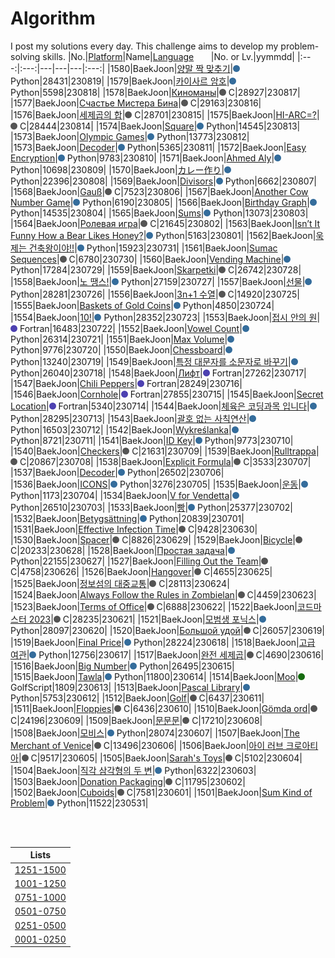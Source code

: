 # Algorithm
I post my solutions every day. This challenge aims to develop my problem-solving skills.
|No.|[Platform](https://github.com/hwahyeon/solved-algorithms/tree/main/attributes/platform)|Name|[Language](https://github.com/hwahyeon/solved-algorithms/tree/main/attributes/language)&nbsp;&nbsp;&nbsp;&nbsp;&nbsp;&nbsp;&nbsp;|No. or Lv.|yymmdd|
|:---:|:---:|---|---|---|:---:|
|1580|BaekJoon|[양말 짝 맞추기](https://github.com/hwahyeon/solved-algorithms/blob/main/Python/BaekJoon%201/BaekJoon%20%7C%20%EC%96%91%EB%A7%90%20%EC%A7%9D%20%EB%A7%9E%EC%B6%94%EA%B8%B0.py)|<img src="https://github.com/hwahyeon/solved-algorithms/blob/main/attributes/language/Python.svg" width="11" height="11"/> Python|28431|230819|
|1579|BaekJoon|[카이사르 암호](https://github.com/hwahyeon/solved-algorithms/blob/main/Python/BaekJoon%201/BaekJoon%20%7C%20%EC%B9%B4%EC%9D%B4%EC%82%AC%EB%A5%B4%20%EC%95%94%ED%98%B8.py)|<img src="https://github.com/hwahyeon/solved-algorithms/blob/main/attributes/language/Python.svg" width="11" height="11"/> Python|5598|230818|
|1578|BaekJoon|[Киноманы](https://github.com/hwahyeon/solved-algorithms/blob/main/C/BaekJoon%20%7C%20%D0%9A%D0%B8%D0%BD%D0%BE%D0%BC%D0%B0%D0%BD%D1%8B.c)|<img src="https://github.com/hwahyeon/solved-algorithms/blob/main/attributes/language/C.svg" width="11" height="11"/> C|28927|230817|
|1577|BaekJoon|[Счастье Мистера Бина](https://github.com/hwahyeon/solved-algorithms/blob/main/C/BaekJoon%20%7C%20%D0%A1%D1%87%D0%B0%D1%81%D1%82%D1%8C%D0%B5%20%D0%9C%D0%B8%D1%81%D1%82%D0%B5%D1%80%D0%B0%20%D0%91%D0%B8%D0%BD%D0%B0.c)|<img src="https://github.com/hwahyeon/solved-algorithms/blob/main/attributes/language/C.svg" width="11" height="11"/> C|29163|230816|
|1576|BaekJoon|[세제곱의 합](https://github.com/hwahyeon/solved-algorithms/blob/main/C/BaekJoon%20%7C%20%EC%84%B8%EC%A0%9C%EA%B3%B1%EC%9D%98%20%ED%95%A9.c)|<img src="https://github.com/hwahyeon/solved-algorithms/blob/main/attributes/language/C.svg" width="11" height="11"/> C|28701|230815|
|1575|BaekJoon|[HI-ARC=?](https://github.com/hwahyeon/solved-algorithms/blob/main/C/BaekJoon%20%7C%20HI-ARC%3D%3F.c)|<img src="https://github.com/hwahyeon/solved-algorithms/blob/main/attributes/language/C.svg" width="11" height="11"/> C|28444|230814|
|1574|BaekJoon|[Square](https://github.com/hwahyeon/solved-algorithms/blob/main/Python/BaekJoon%201/BaekJoon%20%7C%20Square.py)|<img src="https://github.com/hwahyeon/solved-algorithms/blob/main/attributes/language/Python.svg" width="11" height="11"/> Python|14545|230813|
|1573|BaekJoon|[Olympic Games](https://github.com/hwahyeon/solved-algorithms/blob/main/Python/BaekJoon%201/BaekJoon%20%7C%20Olympic%20Games.py)|<img src="https://github.com/hwahyeon/solved-algorithms/blob/main/attributes/language/Python.svg" width="11" height="11"/> Python|13773|230812|
|1573|BaekJoon|[Decoder](https://github.com/hwahyeon/solved-algorithms/blob/main/Python/BaekJoon%201/BaekJoon%20%7C%20Decoder_.py)|<img src="https://github.com/hwahyeon/solved-algorithms/blob/main/attributes/language/Python.svg" width="11" height="11"/> Python|5365|230811|
|1572|BaekJoon|[Easy Encryption](https://github.com/hwahyeon/solved-algorithms/blob/main/Python/BaekJoon%201/BaekJoon%20%7C%20Easy%20Encryption.py)|<img src="https://github.com/hwahyeon/solved-algorithms/blob/main/attributes/language/Python.svg" width="11" height="11"/> Python|9783|230810|
|1571|BaekJoon|[Ahmed Aly](https://github.com/hwahyeon/solved-algorithms/blob/main/Python/BaekJoon%201/BaekJoon%20%7C%20Ahmed%20Aly.py)|<img src="https://github.com/hwahyeon/solved-algorithms/blob/main/attributes/language/Python.svg" width="11" height="11"/> Python|10698|230809|
|1570|BaekJoon|[カレー作り](https://github.com/hwahyeon/solved-algorithms/blob/main/Python/BaekJoon%201/BaekJoon%20%7C%20%E3%82%AB%E3%83%AC%E3%83%BC%E4%BD%9C%E3%82%8A.py)|<img src="https://github.com/hwahyeon/solved-algorithms/blob/main/attributes/language/Python.svg" width="11" height="11"/> Python|22396|230808|
|1569|BaekJoon|[Divisors](https://github.com/hwahyeon/solved-algorithms/blob/main/Python/BaekJoon%201/Baekjoon%20%7C%20Divisors.py)|<img src="https://github.com/hwahyeon/solved-algorithms/blob/main/attributes/language/Python.svg" width="11" height="11"/> Python|6662|230807|
|1568|BaekJoon|[Gauß](https://github.com/hwahyeon/solved-algorithms/blob/main/C/BaekJoon%20%7C%20Gau%C3%9F.c)|<img src="https://github.com/hwahyeon/solved-algorithms/blob/main/attributes/language/C.svg" width="11" height="11"/> C|7523|230806|
|1567|BaekJoon|[Another Cow Number Game](https://github.com/hwahyeon/solved-algorithms/blob/main/Python/BaekJoon%201/BaekJoon%20%7C%20Another%20Cow%20Number%20Game.py)|<img src="https://github.com/hwahyeon/solved-algorithms/blob/main/attributes/language/Python.svg" width="11" height="11"/> Python|6190|230805|
|1566|BaekJoon|[Birthday Graph](https://github.com/hwahyeon/solved-algorithms/blob/main/Python/BaekJoon%201/BaekJoon%20%7C%20Birthday%20Graph.py)|<img src="https://github.com/hwahyeon/solved-algorithms/blob/main/attributes/language/Python.svg" width="11" height="11"/> Python|14535|230804|
|1565|BaekJoon|[Sums](https://github.com/hwahyeon/solved-algorithms/blob/main/Python/BaekJoon%201/BaekJoon%20%7C%20Sums.py)|<img src="https://github.com/hwahyeon/solved-algorithms/blob/main/attributes/language/Python.svg" width="11" height="11"/> Python|13073|230803|
|1564|BaekJoon|[Ролевая игра](https://github.com/hwahyeon/solved-algorithms/blob/main/C/BaekJoon%20%7C%20%D0%A0%D0%BE%D0%BB%D0%B5%D0%B2%D0%B0%D1%8F%20%D0%B8%D0%B3%D1%80%D0%B0.c)|<img src="https://github.com/hwahyeon/solved-algorithms/blob/main/attributes/language/C.svg" width="11" height="11"/> C|21645|230802|
|1563|BaekJoon|[Isn’t It Funny How a Bear Likes Honey?](https://github.com/hwahyeon/solved-algorithms/blob/main/Python/BaekJoon%201/BaekJoon%20%7C%20Isn%E2%80%99t%20It%20Funny%20How%20a%20Bear%20Likes%20Honey%3F.py)|<img src="https://github.com/hwahyeon/solved-algorithms/blob/main/attributes/language/Python.svg" width="11" height="11"/> Python|5163|230801|
|1562|BaekJoon|[욱제는 건축왕이야!!](https://github.com/hwahyeon/solved-algorithms/blob/main/Python/BaekJoon%201/BaekJoon%20%7C%20%EC%9A%B1%EC%A0%9C%EB%8A%94%20%EA%B1%B4%EC%B6%95%EC%99%95%EC%9D%B4%EC%95%BC!!.py)|<img src="https://github.com/hwahyeon/solved-algorithms/blob/main/attributes/language/Python.svg" width="11" height="11"/> Python|15923|230731|
|1561|BaekJoon|[Sumac Sequences](https://github.com/hwahyeon/solved-algorithms/blob/main/C/BaekJoon%20%7C%20Sumac%20Sequences.c)|<img src="https://github.com/hwahyeon/solved-algorithms/blob/main/attributes/language/C.svg" width="11" height="11"/> C|6780|230730|
|1560|BaekJoon|[Vending Machine](https://github.com/hwahyeon/solved-algorithms/blob/main/Python/BaekJoon%201/BaekJoon%20%7C%20Vending%20Machine.py)|<img src="https://github.com/hwahyeon/solved-algorithms/blob/main/attributes/language/Python.svg" width="11" height="11"/> Python|17284|230729|
|1559|BaekJoon|[Skarpetki](https://github.com/hwahyeon/solved-algorithms/blob/main/C/BaekJoon%20%7C%20Skarpetki.c)|<img src="https://github.com/hwahyeon/solved-algorithms/blob/main/attributes/language/C.svg" width="11" height="11"/> C|26742|230728|
|1558|BaekJoon|[노 땡스!](https://github.com/hwahyeon/solved-algorithms/blob/main/Python/BaekJoon%201/BaekJoon%20%7C%20%EB%85%B8%20%EB%95%A1%EC%8A%A4!.py)|<img src="https://github.com/hwahyeon/solved-algorithms/blob/main/attributes/language/Python.svg" width="11" height="11"/> Python|27159|230727|
|1557|BaekJoon|[선물](https://github.com/hwahyeon/solved-algorithms/blob/main/Python/BaekJoon%201/BaekJoon%20%7C%20%EC%84%A0%EB%AC%BC.py)|<img src="https://github.com/hwahyeon/solved-algorithms/blob/main/attributes/language/Python.svg" width="11" height="11"/> Python|28281|230726|
|1556|BaekJoon|[3n+1 수열](https://github.com/hwahyeon/solved-algorithms/blob/main/C/BaekJoon%20%7C%203n%2B1%20%EC%88%98%EC%97%B4.c)|<img src="https://github.com/hwahyeon/solved-algorithms/blob/main/attributes/language/C.svg" width="11" height="11"/> C|14920|230725|
|1555|BaekJoon|[Baskets of Gold Coins](https://github.com/hwahyeon/solved-algorithms/blob/main/Python/BaekJoon%201/BaekJoon%20%7C%20Baskets%20of%20Gold%20Coins.py)|<img src="https://github.com/hwahyeon/solved-algorithms/blob/main/attributes/language/Python.svg" width="11" height="11"/> Python|4850|230724|
|1554|BaekJoon|[10!](https://github.com/hwahyeon/solved-algorithms/blob/main/Python/BaekJoon%201/BaekJoon%20%7C%2010!.py)|<img src="https://github.com/hwahyeon/solved-algorithms/blob/main/attributes/language/Python.svg" width="11" height="11"/> Python|28352|230723|
|1553|BaekJoon|[접시 안의 원](https://github.com/hwahyeon/solved-algorithms/blob/main/Fortran/BaekJoon%20%7C%20%EC%A0%91%EC%8B%9C%20%EC%95%88%EC%9D%98%20%EC%9B%90.f95)|<img src="https://github.com/hwahyeon/solved-algorithms/blob/main/attributes/language/Fortran.svg" width="11" height="11"/> Fortran|16483|230722|
|1552|BaekJoon|[Vowel Count](https://github.com/hwahyeon/solved-algorithms/blob/main/Python/BaekJoon%201/BaekJoon%20%7C%20Vowel%20Count.py)|<img src="https://github.com/hwahyeon/solved-algorithms/blob/main/attributes/language/Python.svg" width="11" height="11"/> Python|26314|230721|
|1551|BaekJoon|[Max Volume](https://github.com/hwahyeon/solved-algorithms/blob/main/Python/BaekJoon%201/BaekJoon%20%7C%20Max%20Volume.py)|<img src="https://github.com/hwahyeon/solved-algorithms/blob/main/attributes/language/Python.svg" width="11" height="11"/> Python|9776|230720|
|1550|BaekJoon|[Chessboard](https://github.com/hwahyeon/solved-algorithms/blob/main/Python/BaekJoon%201/BaekJoon%20%7C%20Chessboard.py)|<img src="https://github.com/hwahyeon/solved-algorithms/blob/main/attributes/language/Python.svg" width="11" height="11"/> Python|13240|230719|
|1549|BaekJoon|[특정 대문자를 소문자로 바꾸기](https://github.com/hwahyeon/solved-algorithms/blob/main/Python/BaekJoon%201/BaekJoon%20%7C%20%ED%8A%B9%EC%A0%95%20%EB%8C%80%EB%AC%B8%EC%9E%90%EB%A5%BC%20%EC%86%8C%EB%AC%B8%EC%9E%90%EB%A1%9C%20%EB%B0%94%EA%BE%B8%EA%B8%B0.py)|<img src="https://github.com/hwahyeon/solved-algorithms/blob/main/attributes/language/Python.svg" width="11" height="11"/> Python|26040|230718|
|1548|BaekJoon|[Лифт](https://github.com/hwahyeon/solved-algorithms/blob/main/Fortran/BaekJoon%20%7C%20%D0%9B%D0%B8%D1%84%D1%82.f95)|<img src="https://github.com/hwahyeon/solved-algorithms/blob/main/attributes/language/Fortran.svg" width="11" height="11"/> Fortran|27262|230717|
|1547|BaekJoon|[Chili Peppers](https://github.com/hwahyeon/solved-algorithms/blob/main/Fortran/BaekJoon%20%7C%20Chili%20Peppers.f95)|<img src="https://github.com/hwahyeon/solved-algorithms/blob/main/attributes/language/Fortran.svg" width="11" height="11"/> Fortran|28249|230716|
|1546|BaekJoon|[Cornhole](https://github.com/hwahyeon/solved-algorithms/blob/main/Fortran/BaekJoon%20%7C%20Cornhole.f95)|<img src="https://github.com/hwahyeon/solved-algorithms/blob/main/attributes/language/Fortran.svg" width="11" height="11"/> Fortran|27855|230715|
|1545|BaekJoon|[Secret Location](https://github.com/hwahyeon/solved-algorithms/blob/main/Fortran/BaekJoon%20%7C%20Secret%20Location.f95)|<img src="https://github.com/hwahyeon/solved-algorithms/blob/main/attributes/language/Fortran.svg" width="11" height="11"/> Fortran|5340|230714|
|1544|BaekJoon|[체육은 코딩과목 입니다](https://github.com/hwahyeon/solved-algorithms/blob/main/Python/BaekJoon%201/BaekJoon%20%7C%20%EC%B2%B4%EC%9C%A1%EC%9D%80%20%EC%BD%94%EB%94%A9%EA%B3%BC%EB%AA%A9%20%EC%9E%85%EB%8B%88%EB%8B%A4.py)|<img src="https://github.com/hwahyeon/solved-algorithms/blob/main/attributes/language/Python.svg" width="11" height="11"/> Python|28295|230713|
|1543|BaekJoon|[괄호 없는 사칙연산](https://github.com/hwahyeon/solved-algorithms/blob/main/Python/BaekJoon%201/BaekJoon%20%7C%20%EA%B4%84%ED%98%B8%20%EC%97%86%EB%8A%94%20%EC%82%AC%EC%B9%99%EC%97%B0%EC%82%B0.py)|<img src="https://github.com/hwahyeon/solved-algorithms/blob/main/attributes/language/Python.svg" width="11" height="11"/> Python|16503|230712|
|1542|BaekJoon|[Wykreślanka](https://github.com/hwahyeon/solved-algorithms/blob/main/Python/BaekJoon%201/BaekJoon%20%7C%20Wykre%C5%9Blanka.py)|<img src="https://github.com/hwahyeon/solved-algorithms/blob/main/attributes/language/Python.svg" width="11" height="11"/> Python|8721|230711|
|1541|BaekJoon|[ID Key](https://github.com/hwahyeon/solved-algorithms/blob/main/Python/BaekJoon%201/BaekJoon%20%7C%20ID%20Key.py)|<img src="https://github.com/hwahyeon/solved-algorithms/blob/main/attributes/language/Python.svg" width="11" height="11"/> Python|9773|230710|
|1540|BaekJoon|[Checkers](https://github.com/hwahyeon/solved-algorithms/blob/main/C/BaekJoon%20%7C%20Checkers.c)|<img src="https://github.com/hwahyeon/solved-algorithms/blob/main/attributes/language/C.svg" width="11" height="11"/> C|21631|230709|
|1539|BaekJoon|[Rulltrappa](https://github.com/hwahyeon/solved-algorithms/blob/main/C/BaekJoon%20%7C%20Rulltrappa.c)|<img src="https://github.com/hwahyeon/solved-algorithms/blob/main/attributes/language/C.svg" width="11" height="11"/> C|20867|230708|
|1538|BaekJoon|[Explicit Formula](https://github.com/hwahyeon/solved-algorithms/blob/main/C/BaekJoon%20%7C%20Explicit%20Formula.c)|<img src="https://github.com/hwahyeon/solved-algorithms/blob/main/attributes/language/C.svg" width="11" height="11"/> C|3533|230707|
|1537|BaekJoon|[Decoder](https://github.com/hwahyeon/solved-algorithms/blob/main/Python/BaekJoon%201/BaekJoon%20%7C%20Decoder.py)|<img src="https://github.com/hwahyeon/solved-algorithms/blob/main/attributes/language/Python.svg" width="11" height="11"/> Python|26502|230706|
|1536|BaekJoon|[ICONS](https://github.com/hwahyeon/solved-algorithms/blob/main/Python/BaekJoon%201/BaekJoon%20%7C%20ICONS.py)|<img src="https://github.com/hwahyeon/solved-algorithms/blob/main/attributes/language/Python.svg" width="11" height="11"/> Python|3276|230705|
|1535|BaekJoon|[운동](https://github.com/hwahyeon/solved-algorithms/blob/main/Python/BaekJoon%201/BaekJoon%20%7C%20%EC%9A%B4%EB%8F%99.py)|<img src="https://github.com/hwahyeon/solved-algorithms/blob/main/attributes/language/Python.svg" width="11" height="11"/> Python|1173|230704|
|1534|BaekJoon|[V for Vendetta](https://github.com/hwahyeon/solved-algorithms/blob/main/Python/BaekJoon%201/BaekJoon%20%7C%20V%20for%20Vendetta.py)|<img src="https://github.com/hwahyeon/solved-algorithms/blob/main/attributes/language/Python.svg" width="11" height="11"/> Python|26510|230703|
|1533|BaekJoon|[빵](https://github.com/hwahyeon/solved-algorithms/blob/main/Python/BaekJoon%201/BaekJoon%20%7C%20%EB%B9%B5.py)|<img src="https://github.com/hwahyeon/solved-algorithms/blob/main/attributes/language/Python.svg" width="11" height="11"/> Python|25377|230702|
|1532|BaekJoon|[Betygsättning](https://github.com/hwahyeon/solved-algorithms/blob/main/Python/BaekJoon%201/BaekJoon%20%7C%20Betygs%C3%A4ttning.py)|<img src="https://github.com/hwahyeon/solved-algorithms/blob/main/attributes/language/Python.svg" width="11" height="11"/> Python|20839|230701|
|1531|BaekJoon|[Effective Infection Time](https://github.com/hwahyeon/solved-algorithms/blob/main/C/BaekJoon%20%7C%20Effective%20Infection%20Time.c)|<img src="https://github.com/hwahyeon/solved-algorithms/blob/main/attributes/language/C.svg" width="11" height="11"/> C|9428|230630|
|1530|BaekJoon|[Spacer](https://github.com/hwahyeon/solved-algorithms/blob/main/C/BaekJoon%20%7C%20Spacer.c)|<img src="https://github.com/hwahyeon/solved-algorithms/blob/main/attributes/language/C.svg" width="11" height="11"/> C|8826|230629|
|1529|BaekJoon|[Bicycle](https://github.com/hwahyeon/solved-algorithms/blob/main/C/BaekJoon%20%7C%20Bicycle.c)|<img src="https://github.com/hwahyeon/solved-algorithms/blob/main/attributes/language/C.svg" width="11" height="11"/> C|20233|230628|
|1528|BaekJoon|[Простая задача](https://github.com/hwahyeon/solved-algorithms/blob/main/Python/BaekJoon%201/BaekJoon%20%7C%20%D0%9F%D1%80%D0%BE%D1%81%D1%82%D0%B0%D1%8F%20%D0%B7%D0%B0%D0%B4%D0%B0%D1%87%D0%B0.py)|<img src="https://github.com/hwahyeon/solved-algorithms/blob/main/attributes/language/Python.svg" width="11" height="11"/> Python|22155|230627|
|1527|BaekJoon|[Filling Out the Team](https://github.com/hwahyeon/solved-algorithms/blob/main/C/BaekJoon%20%7C%20Filling%20Out%20the%20Team.c)|<img src="https://github.com/hwahyeon/solved-algorithms/blob/main/attributes/language/C.svg" width="11" height="11"/> C|4758|230626|
|1526|BaekJoon|[Hangover](https://github.com/hwahyeon/solved-algorithms/blob/main/C/BaekJoon%20%7C%20Hangover.c)|<img src="https://github.com/hwahyeon/solved-algorithms/blob/main/attributes/language/C.svg" width="11" height="11"/> C|4655|230625|
|1525|BaekJoon|[정보섬의 대중교통](https://github.com/hwahyeon/solved-algorithms/blob/main/C/BaekJoon%20%7C%20%EC%A0%95%EB%B3%B4%EC%84%AC%EC%9D%98%20%EB%8C%80%EC%A4%91%EA%B5%90%ED%86%B5.c)|<img src="https://github.com/hwahyeon/solved-algorithms/blob/main/attributes/language/C.svg" width="11" height="11"/> C|28113|230624|
|1524|BaekJoon|[Always Follow the Rules in Zombielan](https://github.com/hwahyeon/solved-algorithms/blob/main/C/BaekJoon%20%7C%20Always%20Follow%20the%20Rules%20in%20Zombielan.c)|<img src="https://github.com/hwahyeon/solved-algorithms/blob/main/attributes/language/C.svg" width="11" height="11"/> C|4459|230623|
|1523|BaekJoon|[Terms of Office](https://github.com/hwahyeon/solved-algorithms/blob/main/C/BaekJoon%20%7C%20Terms%20of%20Office.c)|<img src="https://github.com/hwahyeon/solved-algorithms/blob/main/attributes/language/C.svg" width="11" height="11"/> C|6888|230622|
|1522|BaekJoon|[코드마스터 2023](https://github.com/hwahyeon/solved-algorithms/blob/main/C/BaekJoon%20%7C%20%EC%BD%94%EB%93%9C%EB%A7%88%EC%8A%A4%ED%84%B0%202023.c)|<img src="https://github.com/hwahyeon/solved-algorithms/blob/main/attributes/language/C.svg" width="11" height="11"/> C|28235|230621|
|1521|BaekJoon|[모범생 포닉스](https://github.com/hwahyeon/solved-algorithms/blob/main/Python/BaekJoon%201/BaekJoon%20%7C%20%EB%AA%A8%EB%B2%94%EC%83%9D%20%ED%8F%AC%EB%8B%89%EC%8A%A4.py)|<img src="https://github.com/hwahyeon/solved-algorithms/blob/main/attributes/language/Python.svg" width="11" height="11"/> Python|28097|230620|
|1520|BaekJoon|[Большой удой](https://github.com/hwahyeon/solved-algorithms/blob/main/C/BaekJoon%20%7C%20%D0%91%D0%BE%D0%BB%D1%8C%D1%88%D0%BE%D0%B9%20%D1%83%D0%B4%D0%BE%D0%B9.c)|<img src="https://github.com/hwahyeon/solved-algorithms/blob/main/attributes/language/C.svg" width="11" height="11"/> C|26057|230619|
|1519|BaekJoon|[Final Price](https://github.com/hwahyeon/solved-algorithms/blob/main/Python/BaekJoon%201/BaekJoon%20%7C%20Final%20Price.py)|<img src="https://github.com/hwahyeon/solved-algorithms/blob/main/attributes/language/Python.svg" width="11" height="11"/> Python|28224|230618|
|1518|BaekJoon|[고급 여관](https://github.com/hwahyeon/solved-algorithms/blob/main/Python/BaekJoon%201/BaekJoon%20%7C%20%EA%B3%A0%EA%B8%89%20%EC%97%AC%EA%B4%80.py)|<img src="https://github.com/hwahyeon/solved-algorithms/blob/main/attributes/language/Python.svg" width="11" height="11"/> Python|12756|230617|
|1517|BaekJoon|[완전 세제곱](https://github.com/hwahyeon/solved-algorithms/blob/main/C/BaekJoon%20%7C%20%EC%99%84%EC%A0%84%20%EC%84%B8%EC%A0%9C%EA%B3%B1.c)|<img src="https://github.com/hwahyeon/solved-algorithms/blob/main/attributes/language/C.svg" width="11" height="11"/> C|4690|230616|
|1516|BaekJoon|[Big Number](https://github.com/hwahyeon/solved-algorithms/blob/main/Python/BaekJoon%201/BaekJoon%20%7C%20Big%20Number.py)|<img src="https://github.com/hwahyeon/solved-algorithms/blob/main/attributes/language/Python.svg" width="11" height="11"/> Python|26495|230615|
|1515|BaekJoon|[Tawla](https://github.com/hwahyeon/solved-algorithms/blob/main/Python/BaekJoon%201/BaekJoon%20%7C%20Tawla.py)|<img src="https://github.com/hwahyeon/solved-algorithms/blob/main/attributes/language/Python.svg" width="11" height="11"/> Python|11800|230614|
|1514|BaekJoon|[Moo](https://github.com/hwahyeon/solved-algorithms/blob/main/GolfScript/BaekJoon%20%7C%20Moo.gs)|<img src="https://github.com/hwahyeon/solved-algorithms/blob/main/attributes/language/GolfScript.svg" width="11" height="11"/> GolfScript|1809|230613|
|1513|BaekJoon|[Pascal Library](https://github.com/hwahyeon/solved-algorithms/blob/main/Python/BaekJoon%201/BaekJoon%20%7C%20Pascal%20Library.py)|<img src="https://github.com/hwahyeon/solved-algorithms/blob/main/attributes/language/Python.svg" width="11" height="11"/> Python|5753|230612|
|1512|BaekJoon|[Golf](https://github.com/hwahyeon/solved-algorithms/blob/main/C/BaekJoon%20%7C%20Golf.c)|<img src="https://github.com/hwahyeon/solved-algorithms/blob/main/attributes/language/C.svg" width="11" height="11"/> C|6437|230611|
|1511|BaekJoon|[Floppies](https://github.com/hwahyeon/solved-algorithms/blob/main/C/BaekJoon%20%7C%20Floppies.c)|<img src="https://github.com/hwahyeon/solved-algorithms/blob/main/attributes/language/C.svg" width="11" height="11"/> C|6436|230610|
|1510|BaekJoon|[Gömda ord](https://github.com/hwahyeon/solved-algorithms/blob/main/C/BaekJoon%20%7C%20G%C3%B6mda%20ord.c)|<img src="https://github.com/hwahyeon/solved-algorithms/blob/main/attributes/language/C.svg" width="11" height="11"/> C|24196|230609|
|1509|BaekJoon|[문문문](https://github.com/hwahyeon/solved-algorithms/blob/main/C/BaekJoon%20%7C%20%EB%AC%B8%EB%AC%B8%EB%AC%B8.c)|<img src="https://github.com/hwahyeon/solved-algorithms/blob/main/attributes/language/C.svg" width="11" height="11"/> C|17210|230608|
|1508|BaekJoon|[모비스](https://github.com/hwahyeon/solved-algorithms/blob/main/Python/BaekJoon%201/BaekJoon%20%7C%20%EC%A7%81%EA%B0%81%20%EC%82%BC%EA%B0%81%ED%98%95%EC%9D%98%20%EB%91%90%20%EB%B3%80.py)|<img src="https://github.com/hwahyeon/solved-algorithms/blob/main/attributes/language/Python.svg" width="11" height="11"/> Python|28074|230607|
|1507|BaekJoon|[The Merchant of Venice](https://github.com/hwahyeon/solved-algorithms/blob/main/C/BaekJoon%20%7C%20The%20Merchant%20of%20Venice.c)|<img src="https://github.com/hwahyeon/solved-algorithms/blob/main/attributes/language/C.svg" width="11" height="11"/> C|13496|230606|
|1506|BaekJoon|[아이 러브 크로아티아](https://github.com/hwahyeon/solved-algorithms/blob/main/C/BaekJoon%20%7C%20%EC%95%84%EC%9D%B4%20%EB%9F%AC%EB%B8%8C%20%ED%81%AC%EB%A1%9C%EC%95%84%ED%8B%B0%EC%95%84.c)|<img src="https://github.com/hwahyeon/solved-algorithms/blob/main/attributes/language/C.svg" width="11" height="11"/> C|9517|230605|
|1505|BaekJoon|[Sarah's Toys](https://github.com/hwahyeon/solved-algorithms/blob/main/C/BaekJoon%20%7C%20Sarah's%20Toys.c)|<img src="https://github.com/hwahyeon/solved-algorithms/blob/main/attributes/language/C.svg" width="11" height="11"/> C|5102|230604|
|1504|BaekJoon|[직각 삼각형의 두 변](https://github.com/hwahyeon/solved-algorithms/blob/main/Python/BaekJoon%201/BaekJoon%20%7C%20%EC%A7%81%EA%B0%81%20%EC%82%BC%EA%B0%81%ED%98%95%EC%9D%98%20%EB%91%90%20%EB%B3%80.py)|<img src="https://github.com/hwahyeon/solved-algorithms/blob/main/attributes/language/Python.svg" width="11" height="11"/> Python|6322|230603|
|1503|BaekJoon|[Donation Packaging](https://github.com/hwahyeon/solved-algorithms/blob/main/C/BaekJoon%20%7C%20Donation%20Packaging.c)|<img src="https://github.com/hwahyeon/solved-algorithms/blob/main/attributes/language/C.svg" width="11" height="11"/> C|11795|230602|
|1502|BaekJoon|[Cuboids](https://github.com/hwahyeon/solved-algorithms/blob/main/C/BaekJoon%20%7C%20Cuboids.c)|<img src="https://github.com/hwahyeon/solved-algorithms/blob/main/attributes/language/C.svg" width="11" height="11"/> C|7581|230601|
|1501|BaekJoon|[Sum Kind of Problem](https://github.com/hwahyeon/solved-algorithms/blob/main/Python/BaekJoon%201/BaekJoon%20%7C%20Sum%20Kind%20of%20Problem.py)|<img src="https://github.com/hwahyeon/solved-algorithms/blob/main/attributes/language/Python.svg" width="11" height="11"/> Python|11522|230531|

<br/>
<br/>

|Lists|
|:---:|
|[1251-1500](https://github.com/hwahyeon/solved-algorithms/blob/main/lists/1251-1500.md)|
|[1001-1250](https://github.com/hwahyeon/solved-algorithms/blob/main/lists/1001-1250.md)|
|[0751-1000](https://github.com/hwahyeon/solved-algorithms/blob/main/lists/0751-1000.md)|
|[0501-0750](https://github.com/hwahyeon/solved-algorithms/blob/main/lists/0501-0750.md)|
|[0251-0500](https://github.com/hwahyeon/solved-algorithms/blob/main/lists/0251-0500.md)|
|[0001-0250](https://github.com/hwahyeon/solved-algorithms/blob/main/lists/0001-0250.md)|


<!-- <details>
<summary>Hide/Show</summary>
</details> -->
